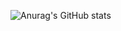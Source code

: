 ![Anurag's GitHub stats](https://github-readme-stats.vercel.app/api?username=cruc96&count_private=true)
